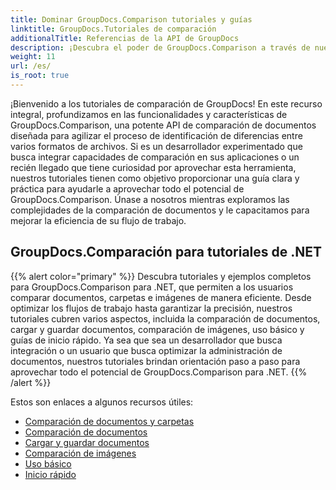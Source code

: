```yaml
---
title: Dominar GroupDocs.Comparison tutoriales y guías
linktitle: GroupDocs.Tutoriales de comparación
additionalTitle: Referencias de la API de GroupDocs
description: ¡Descubra el poder de GroupDocs.Comparison a través de nuestros tutoriales! Aprenda a integrar y utilizar esta API para una comparación eficiente de documentos.
weight: 11
url: /es/
is_root: true
---
```


¡Bienvenido a los tutoriales de comparación de GroupDocs! En este recurso integral, profundizamos en las funcionalidades y características de GroupDocs.Comparison, una potente API de comparación de documentos diseñada para agilizar el proceso de identificación de diferencias entre varios formatos de archivos. Si es un desarrollador experimentado que busca integrar capacidades de comparación en sus aplicaciones o un recién llegado que tiene curiosidad por aprovechar esta herramienta, nuestros tutoriales tienen como objetivo proporcionar una guía clara y práctica para ayudarle a aprovechar todo el potencial de GroupDocs.Comparison. Únase a nosotros mientras exploramos las complejidades de la comparación de documentos y le capacitamos para mejorar la eficiencia de su flujo de trabajo.

## GroupDocs.Comparación para tutoriales de .NET
{{% alert color="primary" %}}
Descubra tutoriales y ejemplos completos para GroupDocs.Comparison para .NET, que permiten a los usuarios comparar documentos, carpetas e imágenes de manera eficiente. Desde optimizar los flujos de trabajo hasta garantizar la precisión, nuestros tutoriales cubren varios aspectos, incluida la comparación de documentos, cargar y guardar documentos, comparación de imágenes, uso básico y guías de inicio rápido. Ya sea que sea un desarrollador que busca integración o un usuario que busca optimizar la administración de documentos, nuestros tutoriales brindan orientación paso a paso para aprovechar todo el potencial de GroupDocs.Comparison para .NET.
{{% /alert %}}

Estos son enlaces a algunos recursos útiles:
 
- [Comparación de documentos y carpetas](./net/documents-and-folder-comparison/)
- [Comparación de documentos](./net/document-comparison/)
- [Cargar y guardar documentos](./net/loading-and-saving-documents/)
- [Comparación de imágenes](./net/image-comparison/)
- [Uso básico](./net/basic-usage/)
- [Inicio rápido](./net/quick-start/)

